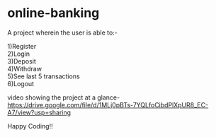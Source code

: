 # online-banking
A project wherein the user is able to:-

1)Register\
2)Login\
3)Deposit\
4)Withdraw\
5)See last 5 transactions\
6)Logout


video showing the project at a glance-
https://drive.google.com/file/d/1MLj0pBTs-7YQLfoCibdPlXpUR8_EC-A7/view?usp=sharing

Happy Coding!!
